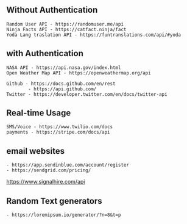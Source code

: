 ## Without Authentication

    Random User API - https://randomuser.me/api
    Ninja Facts API - https://catfact.ninja/fact
    Yoda Lang traslation API - https://funtranslations.com/api/#yoda

## with Authentication

    NASA API - https://api.nasa.gov/index.html
    Open Weather Map API - https://openweathermap.org/api

    Github - https://docs.github.com/en/rest
    		- https://api.github.com/
    Twitter - https://developer.twitter.com/en/docs/twitter-api

## Real-time Usage

    SMS/Voice - https://www.twilio.com/docs
    payments - https://stripe.com/docs/api

## email websites

    - https://app.sendinblue.com/account/register
    - https://sendgrid.com/pricing/

https://www.signalhire.com/api

## Random Text generators

    - https://loremipsum.io/generator/?n=8&t=p
